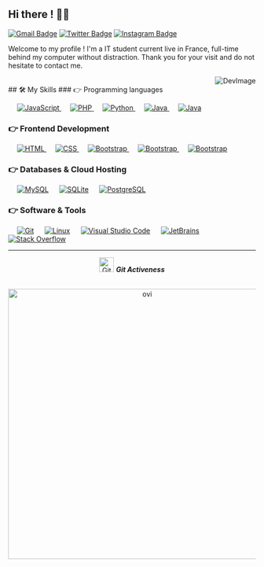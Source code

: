 ## Hi there ! 👋😃
  
[![Gmail Badge](https://img.shields.io/badge/-campmas.pierre-c14438?style=flat&logo=Gmail&logoColor=white&link=mailto:campmas.pierre@gmail.com)](mailto:campmas.pierre@gmail.com)
[![Twitter Badge](https://img.shields.io/badge/-@C2delow-1ca0f1?style=flat&labelColor=1ca0f1&logo=twitter&logoColor=white&link=https://twitter.com/C2delow)](https://twitter.com/C2delow)
[![Instagram Badge](https://img.shields.io/badge/-@pierre.campmas-purple?style=flat&logo=instagram&logoColor=white&link=https://instagram.com/pierre.campmas/)](https://instagram.com/pierre.campmas)
<p align='left'>
Welcome to my profile ! I'm a IT student current live in France, 
full-time behind my computer without distraction.
Thank you for your visit and do not hesitate to contact me.
</p>
<img alt="DevImage" align="right" src="">
<br>
## 🛠️ My Skills
### 👉 Programming languages

<p align="left"> 
  &emsp;
  <a href="https://developer.mozilla.org/en-US/docs/Web/JavaScript" target="_blank"> 
     <img alt="JavaScript" src="https://img.shields.io/badge/JavaScript%20-%23F7DF1E.svg?logo=javascript&logoColor=black">
   </a>
  &emsp;
  <a href="https://www.php.net/">
    <img alt="PHP" src="https://img.shields.io/badge/PHP-%23777BB4.svg?logo=php&logoColor=white"/>
  </a>
    &emsp;
  <a href="https://www.php.net/">
    <img alt="Python" src="https://img.shields.io/badge/Python-3776AB?style=flat&logo=python&logoColor=white"/>
  </a>
  &emsp;
  <a href="https://www.java.com/">
    <img alt="Java" src="https://img.shields.io/badge/Java-FF1B1B.svg?logo=java&logoColor=white"/>
  </a>
  &emsp;
  <a href="https://docs.microsoft.com/dotnet/csharp/">
    <img alt="Java" src="https://img.shields.io/badge/C%23-00599C.svg?logo=c%2B%2B&logoColor=white"/>
  </a>
</p>

### 👉 Frontend Development

<p align="left"> 
  &emsp; 
  <a href="https://www.w3.org/html/" target="_blank"> 
   <img alt="HTML" src="https://img.shields.io/badge/HTML%20-%23E34F26.svg?logo=html5&logoColor=white">
  </a>   
  &emsp;
  <a href="https://www.w3schools.com/css/" target="_blank">
    <img alt="CSS" src="https://img.shields.io/badge/CSS%20-%231572B6.svg?logo=css3&logoColor=white">
  </a> 
   &emsp;
  <a href="https://getbootstrap.com" target="_blank"> 
    <img alt="Bootstrap" src="https://img.shields.io/badge/Bootstrap-%23563D7C.svg?style=flat&logo=bootstrap&logoColor=white"/>
  </a>
  &emsp;
  <a href="https://tailwindcss.com/" target="_blank"> 
    <img alt="Bootstrap" src="https://img.shields.io/badge/Tailwind_CSS-38B2AC.svg?style=flat&logo=tailwind-css&logoColor=white"/>
  </a>
  &emsp;
  <a href="https://sass-lang.com/" target="_blank"> 
    <img alt="Bootstrap" src="https://img.shields.io/badge/Sass-CC6699.svg?style=flat&logo=sass&logoColor=white"/>
  </a>
</p>

### 👉 Databases & Cloud Hosting
<p align="left">
  &emsp;
    <a href="https://www.mysql.com/"><img alt="MySQL" src="https://img.shields.io/badge/MySQL-00000F.svg?style=flat&llogo=mysql&logoColor=white"></a>
  &emsp;
    <a href="https://www.sqlite.org/"><img alt="SQLite" src ="https://img.shields.io/badge/sqlite-%2307405e.svg?style=flat&logo=sqlite&logoColor=white"/></a>
  &emsp;
    <a href="https://www.postgresql.org/"><img alt="PostgreSQL" src="https://img.shields.io/badge/PostgreSQL-316192?style=flat&logo=postgresql&logoColor=white"></a>
 </p>
 
### 👉 Software & Tools
<p>
  &emsp;
    <a href="#"><img alt="Git" src="https://img.shields.io/badge/Git%20-%23F05033.svg?logo=git&logoColor=white"></a>
  &emsp;
    <a href="#"><img alt="Linux" src="https://img.shields.io/badge/Linux-FCC624?style=flat&logo=linux&logoColor=black"></a>
  &emsp;
    <a href="#"><img alt="Visual Studio Code" src="https://img.shields.io/badge/Visual%20Studio%20Code-0078d7.svg?logo=visual-studio-code&logoColor=white"></a>
  &emsp;
    <a href="https://www.jetbrains.com/fr-fr/"><img alt="JetBrains" src="https://img.shields.io/badge/JetBrains-00000F.svg?logo=jetBrains&logoColor=white"></a>
  &emsp;
    <a href="#"><img alt="Stack Overflow" src="https://img.shields.io/badge/-Stack%20Overflow-FE7A16?logo=stack-overflow&logoColor=white"></a>
  &emsp;
</p>

____

<p align="center">
 <img src="https://media.giphy.com/media/W5eoZHPpUx9sapR0eu/giphy.gif" width="30px" alt="Git"/>&nbsp;<i><b>Git Activeness</b></i></p>

<p align="center">&nbsp;&nbsp;&nbsp;<img src="https://github-readme-stats.vercel.app/api?username=LowCoyote&theme=blue-green" alt="ovi" width="550" /></p>



